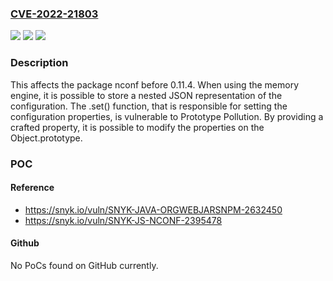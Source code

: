 ### [CVE-2022-21803](https://cve.mitre.org/cgi-bin/cvename.cgi?name=CVE-2022-21803)
![](https://img.shields.io/static/v1?label=Product&message=nconf&color=blue)
![](https://img.shields.io/static/v1?label=Version&message=n%2Fa&color=blue)
![](https://img.shields.io/static/v1?label=Vulnerability&message=Prototype%20Pollution&color=brighgreen)

### Description

This affects the package nconf before 0.11.4. When using the memory engine, it is possible to store a nested JSON representation of the configuration. The .set() function, that is responsible for setting the configuration properties, is vulnerable to Prototype Pollution. By providing a crafted property, it is possible to modify the properties on the Object.prototype.

### POC

#### Reference
- https://snyk.io/vuln/SNYK-JAVA-ORGWEBJARSNPM-2632450
- https://snyk.io/vuln/SNYK-JS-NCONF-2395478

#### Github
No PoCs found on GitHub currently.

